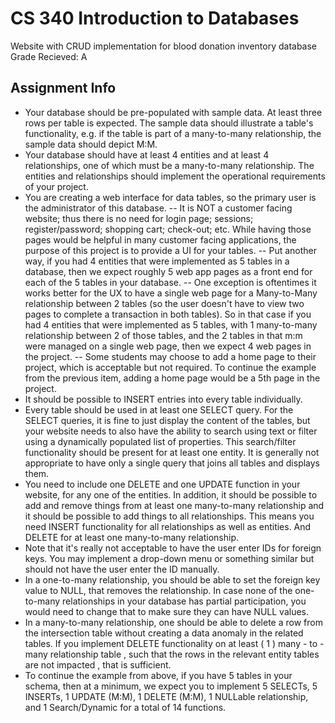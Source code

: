# CS 340 Introduction to Databases
Website with CRUD implementation for blood donation inventory database
Grade Recieved: A

## Assignment Info
- Your database should be pre-populated with sample data. At least three rows per table is expected. The sample data should illustrate a table's functionality, e.g. if the table is part of a many-to-many relationship, the sample data should depict M:M.
- Your database should have at least 4 entities and at least 4 relationships, one of which must be a many-to-many relationship.  The entities and relationships should implement the operational requirements of your project.
- You are creating a web interface for data tables, so the primary user is the administrator of this database.
-- It is NOT a customer facing website; thus there is no need for login page; sessions; register/password; shopping cart; check-out; etc.  While having those pages would be helpful in many customer facing applications, the purpose of this project is to provide a UI for your tables. 
-- Put another way, if you had 4 entities that were implemented as 5 tables in a database, then we expect roughly 5 web app pages as a front end for each of the 5 tables in your database.
-- One exception is oftentimes it works better for the UX to have a single web page for a Many-to-Many relationship between 2 tables (so the user doesn't have to view two pages to complete a transaction in both tables). So in that case if you had 4 entities that were implemented as 5 tables, with 1 many-to-many relationship between 2 of those tables, and the 2 tables in that m:m were managed on a single web page, then we expect 4 web pages in the project. 
-- Some students may choose to add a home page to their project, which is acceptable but not required. To continue the example from the previous item, adding a home page would be a 5th page in the project. 
- It should be possible to INSERT entries into every table individually.
- Every table should be used in at least one SELECT query. For the SELECT queries, it is fine to just display the content of the tables, but your website needs to also have the ability to search using text or filter using a dynamically populated list of properties. This search/filter functionality should be present for at least one entity. It is generally not appropriate to have only a single query that joins all tables and displays them.
- You need to include one DELETE and one UPDATE function in your website, for any one of the entities. In addition, it should be possible to add and remove things from at least one many-to-many relationship and it should be possible to add things to all relationships. This means you need INSERT functionality for all relationships as well as entities. And DELETE for at least one many-to-many relationship.
- Note that it's really not acceptable to have the user enter IDs for foreign keys. You may implement a drop-down menu or something similar but should not have the user enter the ID manually. 
- In a one-to-many relationship, you should be able to set the foreign key value to NULL, that removes the relationship. In case none of the one-to-many relationships in your database has partial participation, you would need to change that to make sure they can have NULL values.
- In a many-to-many relationship, one should be able to delete a row from the intersection table without creating a data anomaly in the related tables. If you implement DELETE functionality on at least ( 1 ) many - to - many relationship table , such that the rows in the relevant entity tables are not impacted , that is sufficient.
- To continue the example from above, if you have 5 tables in your schema, then at a minimum, we expect you to implement 5 SELECTs, 5 INSERTs, 1 UPDATE (M:M), 1 DELETE (M:M), 1 NULLable relationship, and 1 Search/Dynamic for a total of 14 functions. 

